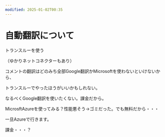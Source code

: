 ```yaml
---
modified: 2025-01-02T00:35
---
```

# 自動翻訳について

トランスルーを使う

（ゆかりネットコネクターもあり）

コメントの翻訳はどのみち全部Google翻訳かMicrosoftを使わないといけないから、

トランスルーでやったほうがいいかもしれない。

なるべくGoogle翻訳を使いたくない。課金だから。

MicrosftAzureを使ってみる？性能悪そう→ゴミだった。でも無料だから・・・

一旦Azureで行きます。

課金・・・？